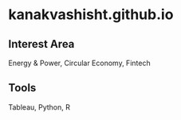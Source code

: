 # kanakvashisht.github.io
  ## Interest Area 
  Energy & Power, Circular Economy, Fintech 
## Tools 
Tableau, Python, R

